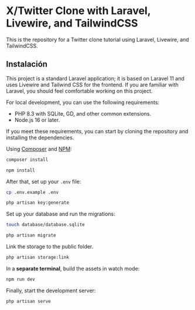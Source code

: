 # X/Twitter Clone with Laravel, Livewire, and TailwindCSS

This is the repository for a Twitter clone tutorial using Laravel, Livewire, and TailwindCSS.

## Instalación

This project is a standard Laravel application; it is based on Laravel 11 and uses Livewire and Tailwind CSS for the frontend. If you are familiar with Laravel, you should feel comfortable working on this project.

For local development, you can use the following requirements:

- PHP 8.3 with SQLite, GD, and other common extensions.
- Node.js 16 or later.

If you meet these requirements, you can start by cloning the repository and installing the dependencies.

Using [Composer](https://getcomposer.org) and [NPM](https://www.npmjs.com):

```bash
composer install

npm install
```

After that, set up your `.env` file:

```bash
cp .env.example .env

php artisan key:generate
```

Set up your database and run the migrations:

```bash
touch database/database.sqlite

php artisan migrate
```

Link the storage to the public folder.

```bash
php artisan storage:link
```

In a **separate terminal**, build the assets in watch mode:

```bash
npm run dev
```

Finally, start the development server:

```bash
php artisan serve
```
